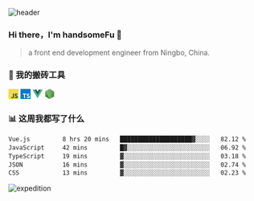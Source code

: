 ![header](https://raw.githubusercontent.com/fzq1998/fzq1998/master/header.png)

### Hi there，I'm handsomeFu 👋

> a front end development engineer from Ningbo, China.

### 🔧 我的搬砖工具
<code><img height="20" src="https://raw.githubusercontent.com/github/explore/80688e429a7d4ef2fca1e82350fe8e3517d3494d/topics/javascript/javascript.png" alt="javascript"></code>
<code><img height="20" src="https://raw.githubusercontent.com/github/explore/80688e429a7d4ef2fca1e82350fe8e3517d3494d/topics/typescript/typescript.png" alt="typescript"></code>
<code><img height="20" src="https://raw.githubusercontent.com/github/explore/80688e429a7d4ef2fca1e82350fe8e3517d3494d/topics/vue/vue.png" alt="vue"></code>
<code><img height="20" src="https://raw.githubusercontent.com/github/explore/80688e429a7d4ef2fca1e82350fe8e3517d3494d/topics/nodejs/nodejs.png" alt="nodejs"></code>



### 📊 这周我都写了什么
<!--START_SECTION:waka-->

```txt
Vue.js         8 hrs 20 mins   ████████████████████▓░░░░   82.12 %
JavaScript     42 mins         █▓░░░░░░░░░░░░░░░░░░░░░░░   06.92 %
TypeScript     19 mins         ▓░░░░░░░░░░░░░░░░░░░░░░░░   03.18 %
JSON           16 mins         ▓░░░░░░░░░░░░░░░░░░░░░░░░   02.74 %
CSS            13 mins         ▓░░░░░░░░░░░░░░░░░░░░░░░░   02.23 %
```

<!--END_SECTION:waka-->


![expedition](https://raw.githubusercontent.com/fzq1998/fzq1998/master/expedition.gif)

